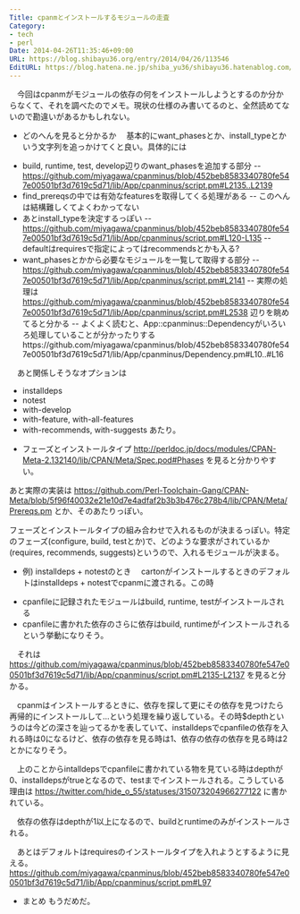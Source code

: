 ```yaml
---
Title: cpanmとインストールするモジュールの走査
Category:
- tech
- perl
Date: 2014-04-26T11:35:46+09:00
URL: https://blog.shibayu36.org/entry/2014/04/26/113546
EditURL: https://blog.hatena.ne.jp/shiba_yu36/shibayu36.hatenablog.com/atom/entry/12921228815722720517
---
```


　今回はcpanmがモジュールの依存の何をインストールしようとするのか分からなくて、それを調べたのでメモ。現状の仕様のみ書いてるのと、全然読めてないので勘違いがあるかもしれない。

* どのへんを見ると分かるか
　基本的にwant_phasesとか、install_typeとかいう文字列を追っかけてくと良い。具体的には

- build, runtime, test, develop辺りのwant_phasesを追加する部分
-- https://github.com/miyagawa/cpanminus/blob/452beb8583340780fe547e00501bf3d7619c5d71/lib/App/cpanminus/script.pm#L2135..L2139
- find_prereqsの中では有効なfeaturesを取得してくる処理がある
-- このへんは結構難しくてよくわかってない
- あとinstall_typeを決定するっぽい
-- https://github.com/miyagawa/cpanminus/blob/452beb8583340780fe547e00501bf3d7619c5d71/lib/App/cpanminus/script.pm#L120-L135
-- defaultはrequiresで指定によってはrecommendsとかも入る?
- want_phasesとかから必要なモジュールを一覧して取得する部分
-- https://github.com/miyagawa/cpanminus/blob/452beb8583340780fe547e00501bf3d7619c5d71/lib/App/cpanminus/script.pm#L2141
-- 実際の処理は https://github.com/miyagawa/cpanminus/blob/452beb8583340780fe547e00501bf3d7619c5d71/lib/App/cpanminus/script.pm#L2538 辺りを眺めてると分かる
-- よくよく読むと、App::cpanminus::Dependencyがいろいろ処理していることが分かったりするhttps://github.com/miyagawa/cpanminus/blob/452beb8583340780fe547e00501bf3d7619c5d71/lib/App/cpanminus/Dependency.pm#L10..#L16

　あと関係しそうなオプションは
- installdeps
- notest
- with-develop
- with-feature, with-all-features
- with-recommends, with-suggests
あたり。


* フェーズとインストールタイプ
http://perldoc.jp/docs/modules/CPAN-Meta-2.132140/lib/CPAN/Meta/Spec.pod#Phases を見ると分かりやすい。

あと実際の実装は https://github.com/Perl-Toolchain-Gang/CPAN-Meta/blob/5f96f40032e21e10d7e4adfaf2b3b3b476c278b4/lib/CPAN/Meta/Prereqs.pm とか、そのあたりっぽい。

フェーズとインストールタイプの組み合わせで入れるものが決まるっぽい。特定のフェーズ(configure, build, testとか)で、どのような要求がされているか(requires, recommends, suggests)というので、入れるモジュールが決まる。

* 例) installdeps + notestのとき
　cartonがインストールするときのデフォルトはinstalldeps + notestでcpanmに渡される。この時
- cpanfileに記録されたモジュールはbuild, runtime, testがインストールされる
- cpanfileに書かれた依存のさらに依存はbuild, runtimeがインストールされる
という挙動になりそう。

　それは https://github.com/miyagawa/cpanminus/blob/452beb8583340780fe547e00501bf3d7619c5d71/lib/App/cpanminus/script.pm#L2135-L2137 を見ると分かる。

　cpanmはインストールするときに、依存を探して更にその依存を見つけたら再帰的にインストールして...という処理を繰り返している。その時$depthというのは今どの深さを辿ってるかを表していて、installdepsでcpanfileの依存を入れる時は0になるけど、依存の依存を見る時は1、依存の依存の依存を見る時は2とかになりそう。

　上のことからintalldepsでcpanfileに書かれている物を見ている時はdepthが0、installdepsがtrueとなるので、testまでインストールされる。こうしている理由は https://twitter.com/hide_o_55/statuses/315073204966277122 に書かれている。

　依存の依存はdepthが1以上になるので、buildとruntimeのみがインストールされる。

　あとはデフォルトはrequiresのインストールタイプを入れようとするように見える。https://github.com/miyagawa/cpanminus/blob/452beb8583340780fe547e00501bf3d7619c5d71/lib/App/cpanminus/script.pm#L97

* まとめ
もうだめだ。

